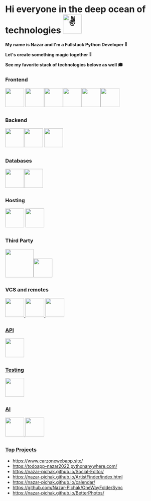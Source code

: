  

# Hi everyone in the deep ocean of technologies<picture> <source srcset="https://fonts.gstatic.com/s/e/notoemoji/latest/270c_fe0f/512.webp" type="image/webp">  <img src="https://fonts.gstatic.com/s/e/notoemoji/latest/270c_fe0f/512.gif" alt="✌" width="60" height="60"> </picture>

 **My name is Nazar and I'm a Fullstack Python Developer <picture> <source srcset="https://fonts.gstatic.com/s/e/notoemoji/latest/1f40d/512.webp" type="image/webp"> <img src="https://fonts.gstatic.com/s/e/notoemoji/latest/1f40d/512.gif" alt="🐍" width="15" height="15"> </picture>**

**Let's create something magic together <picture> <source srcset="https://fonts.gstatic.com/s/e/notoemoji/latest/1f52e/512.webp" type="image/webp"> <img src="https://fonts.gstatic.com/s/e/notoemoji/latest/1f52e/512.gif" alt="🔮" width="15" height="15"> </picture>** 

**See my favorite stack of technologies belove as well <picture> <source srcset="https://fonts.gstatic.com/s/e/notoemoji/latest/1f393/512.webp" type="image/webp"> <img src="https://fonts.gstatic.com/s/e/notoemoji/latest/1f393/512.gif" alt="🎓" width="15" height="15"> </picture>**

##
### Frontend
<img src="https://cdn.jsdelivr.net/gh/devicons/devicon@latest/icons/html5/html5-original-wordmark.svg" style="width:60px"/> <img src="https://cdn.jsdelivr.net/gh/devicons/devicon@latest/icons/css3/css3-original-wordmark.svg" style="width:60px" /><img src="https://cdn.jsdelivr.net/gh/devicons/devicon@latest/icons/sass/sass-original.svg" style="width:60px" /><img src="https://cdn.jsdelivr.net/gh/devicons/devicon@latest/icons/bootstrap/bootstrap-original-wordmark.svg" style="width:60px"/><img src="https://cdn.jsdelivr.net/gh/devicons/devicon@latest/icons/foundation/foundation-original.svg" style="width:60px"/><img src="https://cdn.jsdelivr.net/gh/devicons/devicon@latest/icons/javascript/javascript-original.svg" style="width:60px"/>

##
### Backend
<img src="https://cdn.jsdelivr.net/gh/devicons/devicon@latest/icons/python/python-original-wordmark.svg" style="width:60px" /><img src="https://cdn.jsdelivr.net/gh/devicons/devicon@latest/icons/django/django-plain.svg" style="width:60px" />
<img src="https://cdn.jsdelivr.net/gh/devicons/devicon@latest/icons/nodejs/nodejs-original-wordmark.svg" style="width:60px"/>

##
### Databases
<img src="https://cdn.jsdelivr.net/gh/devicons/devicon@latest/icons/postgresql/postgresql-original-wordmark.svg" style="width:60px"/><img src="https://cdn.jsdelivr.net/gh/devicons/devicon@latest/icons/sqlite/sqlite-original.svg" style="width:60px"/>


##
### Hosting
<img src="https://cdn.jsdelivr.net/gh/devicons/devicon@latest/icons/heroku/heroku-original-wordmark.svg" style="width:60px"/> <img src="https://cdn.jsdelivr.net/gh/devicons/devicon@latest/icons/amazonwebservices/amazonwebservices-original-wordmark.svg" style="width:60px" />


##
### Third Party
<a href="https://cdnlogo.com/logo/python-package-index_124401.html"><img src="https://static.cdnlogo.com/logos/p/62/python-package-index.svg" style="width:90px"><img src="https://static.cdnlogo.com/logos/n/17/npm-2.svg" style="width:60px">

##
### VCS and remotes
<img src="https://cdn.jsdelivr.net/gh/devicons/devicon@latest/icons/git/git-original.svg" style="width:60px" />  <img src="https://static.cdnlogo.com/logos/g/69/github-icon.svg" style="width:60px"> <img src="https://cdn.jsdelivr.net/gh/devicons/devicon@latest/icons/gitlab/gitlab-original.svg" style="width:60px" />
                    
##
### API
<img src="https://cdn.jsdelivr.net/gh/devicons/devicon@latest/icons/postman/postman-original.svg" style="width:60px"/>

##
### Testing
<img src="https://cdn.jsdelivr.net/gh/devicons/devicon@latest/icons/pytest/pytest-original.svg" style="width:60px"/>                 
          
##
### AI
<img src="https://cdn.jsdelivr.net/gh/devicons/devicon@latest/icons/tensorflow/tensorflow-original.svg" style="width:60px" /> <img src="https://static.cdnlogo.com/logos/c/52/chatgpt.svg" style="width:60px">

##
### Top Projects
- https://www.carzonewebapp.site/
- https://todoapp-nazar2022.pythonanywhere.com/
- https://nazar-pichak.github.io/Social-Editor/
- https://nazar-pichak.github.io/ArtistFinder/index.html
- https://nazar-pichak.github.io/calendar/
- https://github.com/Nazar-Pichak/OneWayFolderSync
- https://nazar-pichak.github.io/BetterPhotos/

          
                   
          

<!--
**Nazar-Pichak/Nazar-Pichak** is a ✨ _special_ ✨ repository because its `README.md` (this file) appears on your GitHub profile.

Here are some ideas to get you started:

- 🔭 I’m currently working on ...
- 🌱 I’m currently learning ...
- 👯 I’m looking to collaborate on ...
- 🤔 I’m looking for help with ...
- 💬 Ask me about ...
- 📫 How to reach me: ...
- 😄 Pronouns: ...
- ⚡ Fun fact: ...
-->
